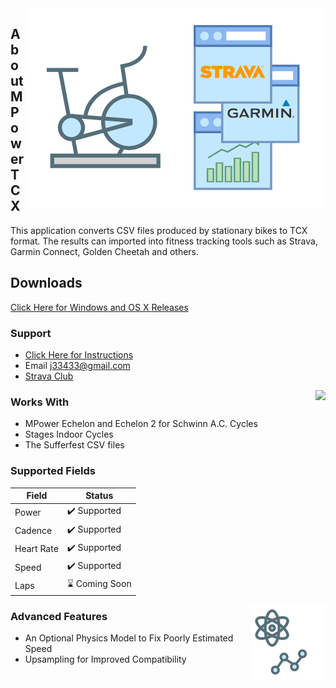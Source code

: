 <img align="right" src="images/mpowertcx%20simpler.png"/>

## About MPowerTCX
This application converts CSV files produced by stationary bikes to TCX format. The results can imported into fitness tracking tools such as Strava, Garmin Connect, Golden Cheetah and others.

## Downloads
[Click Here for Windows and OS X Releases](https://github.com/j33433/MPowerTCX/releases)

### Support
* [Click Here for Instructions](INSTRUCTIONS.md)
* Email j33433@gmail.com
* [Strava Club](https://www.strava.com/clubs/MPowerTCX)

<image src="images/mpowertcx%20console2.png" align="right"/>

### Works With
* MPower Echelon and Echelon 2 for Schwinn A.C. Cycles
* Stages Indoor Cycles
* The Sufferfest CSV files

### Supported Fields

Field  | Status
-----|----- 
Power | ✔️ Supported
Cadence | ✔️ Supported
Heart Rate | ✔️ Supported
Speed | ✔️ Supported
Laps | ⌛ Coming Soon

<img src="images/mpowertcx%20advanced.png" align="right"/>

### Advanced Features
* An Optional Physics Model to Fix Poorly Estimated Speed
* Upsampling for Improved Compatibility
